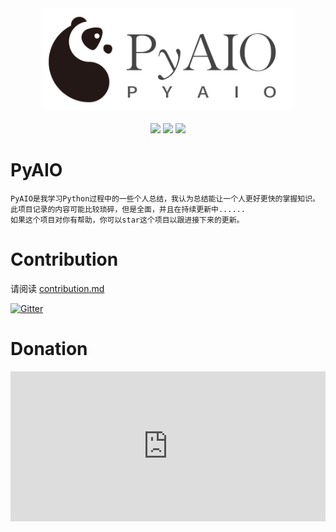 <div align="center">
<img src="./imgs/logo.png" width="400"/>
</div>

<br>

<div align="center">
<img src="https://img.shields.io/github/issues/choya-lee/PyAIO?color=green">
<img src="https://img.shields.io/github/stars/choya-lee/PyAIO?color=yellow">
<img src="https://img.shields.io/github/forks/choya-lee/PyAIO?color=orange">
</div>



# PyAIO
```
PyAIO是我学习Python过程中的一些个人总结，我认为总结能让一个人更好更快的掌握知识。此项目记录的内容可能比较琐碎，但是全面，并且在持续更新中......
如果这个项目对你有帮助，你可以star这个项目以跟进接下来的更新。
```

# Contribution

请阅读 [contribution.md](./zh-cn/contribution.md) 

[![Gitter](https://badges.gitter.im/icer-forum/community.svg)](https://gitter.im/icer-forum/community?utm_source=badge&utm_medium=badge&utm_campaign=pr-badge)

# Donation

<iframe src="https://choya-lee.github.io/Sponsor/" style="overflow-x:hidden;overflow-y:hidden; border:0xp none #fff; min-height:240px; width:100%;"  frameborder="0" scrolling="no"></iframe>

